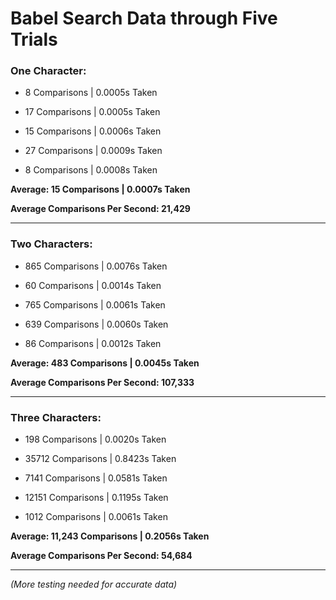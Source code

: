 # Babel Search Data through Five Trials

### One Character:

- 8 Comparisons | 0.0005s Taken

- 17 Comparisons | 0.0005s Taken

- 15 Comparisons | 0.0006s Taken

- 27 Comparisons | 0.0009s Taken

- 8 Comparisons | 0.0008s Taken

<b> Average: 15 Comparisons | 0.0007s Taken </b>

<b> Average Comparisons Per Second: 21,429 </b>

---

### Two Characters:

- 865 Comparisons | 0.0076s Taken

- 60 Comparisons | 0.0014s Taken

- 765 Comparisons | 0.0061s Taken

- 639 Comparisons | 0.0060s Taken

- 86 Comparisons | 0.0012s Taken

<b> Average: 483 Comparisons | 0.0045s Taken </b>

<b> Average Comparisons Per Second: 107,333 </b>

---

### Three Characters:

- 198 Comparisons | 0.0020s Taken

- 35712 Comparisons | 0.8423s Taken

- 7141 Comparisons | 0.0581s Taken

- 12151 Comparisons | 0.1195s Taken

- 1012 Comparisons | 0.0061s Taken

<b> Average: 11,243 Comparisons | 0.2056s Taken </b>

<b> Average Comparisons Per Second: 54,684 </b>

---

<i> (More testing needed for accurate data) </i>
